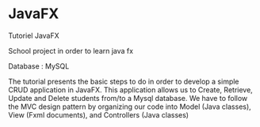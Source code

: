 # JavaFX
Tutoriel JavaFX

School project in order to learn java fx

Database : MySQL

The tutorial presents the basic steps to do in order to develop a simple
CRUD application in JavaFX. This application allows us to Create,
Retrieve, Update and Delete students from/to a Mysql database.
We have to follow the MVC design pattern by organizing our code into
Model (Java classes),  View (Fxml documents), and Controllers (Java
classes)
